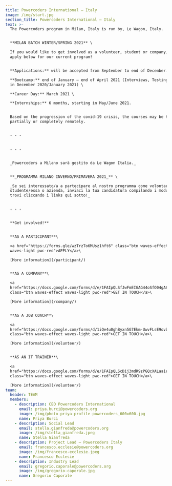 ```yaml
---
title: Powercoders International – Italy
image: /img/start.jpg
section_title: Powercoders International – Italy
text: >-
  The Powercoders program in Milan, Italy is run by, Le Wagon, Italy. 


  **MILAN BATCH WINTER/SPRING 2021** \

  If you would like to get involved as a volunteer, student or company, please
  apply below for our current program! 


  **Applications:** will be accepted from September to end of December. \

  **Bootcamp:** end of January – end of April 2021 (Interviews, Testing & Prep
  in December 2020/January 2021) \

  **Career Day:** March 2021 \

  **Internships:** 6 months, starting in May/June 2021. 


  Based on the progression of the covid-19 crisis, the courses may be held
  partially or completely remotely.


  - - -


  - - -


  _Powercoders a Milano sarà gestito da Le Wagon Italia._ 


  **_PROGRAMMA MILANO INVERNO/PRIMAVERA 2021_** \

  _Se sei interessato/a a partecipare al nostro programma come volontario/a,
  studente/essa o azienda, inviaci la tua candidatura compilando i moduli che
  trovi cliccando i links qui sotto!_ 


  - - -


  **Get involved!**


  **AS A PARTICIPANT**\

  <a href="https://forms.gle/wzTrzTo6MUsz1hft6" class="btn waves-effect
  waves-light pwc-red">APPLY</a>\

  [More information](/participant/)


  **AS A COMPANY**\

  <a
  href="https://docs.google.com/forms/d/e/1FAIpQLSfJwFmEIGAG44oSfO04gA60yq9RwoI3VmvWI2fXefy1fAMRqw/viewform"
  class="btn waves-effect waves-light pwc-red">GET IN TOUCH</a>\

  [More information](/company/)


  **AS A JOB COACH**\

  <a
  href="https://docs.google.com/forms/d/1iQe4u0ghByxn5G7Ekm-UwvFLsE9ovbT8NhBS9M5sHO4/viewform"
  class="btn waves-effect waves-light pwc-red">GET IN TOUCH</a>\

  [More information](/volunteer/)


  **AS AN IT TRAINER**\

  <a
  href="https://docs.google.com/forms/d/e/1FAIpQLScDij3mdR9zPGQcXALaairmsltIq0J07sCFlayK1uJNu9TpIw/viewform"
  class="btn waves-effect waves-light pwc-red">GET IN TOUCH</a>\

  [More information](/volunteer/)
team:
  header: TEAM
  members:
    - description: CEO Powercoders International
      email: priya.burci@powercoders.org
      image: /img/photo-priya-profile-powercoders_600x600.jpg
      name: Priya Burci
    - description: Social Lead
      email: stella.gianfreda@powercoders.org
      image: /img/stella_gianfreda.jpeg
      name: Stella Gianfreda
    - description: Project Lead – Powercoders Italy
      email: francesco.ecclesie@powercoders.org
      image: /img/francesco-ecclesie.jpeg
      name: Francesco Ecclesie
    - description: Industry Lead
      email: gregorio.caporale@powercoders.org
      image: /img/gregorio-caporale.jpg
      name: Gregorio Caporale
---
```


